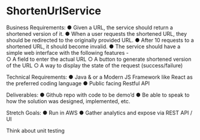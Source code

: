 # ShortenUrlService
Business Requirements: 
    ● Given a URL, the service should return a shortened version of it. 
    ● When a user requests the shortened URL, they should be redirected to the originally provided URL. 
    ● After 10 requests to a shortened URL, it should become invalid. 
    ● The service should have a simple web interface with the following features  -  
        ○ A field to enter the actual URL 
        ○ A button to generate shortened version of the URL 
        ○ A way to display the state of the request (success/failure)   
        
Technical Requirements: 
    ● Java  & or a Modern JS Framework like React as the preferred coding language 
    ● Public facing Restful API 
    
 Deliverables: 
    ● Github repo with code to be demo’d 
    ● Be able to speak to how the solution was designed, implemented, etc. 
    
 Stretch Goals: 
    ● Run in AWS 
    ● Gather analytics and expose via REST API / UI
     
 Think about unit testing
